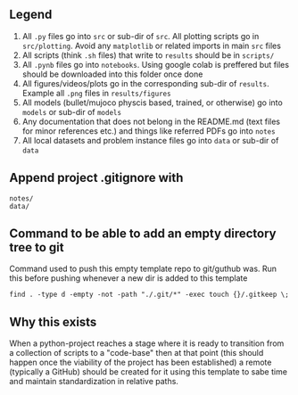 ## Legend

1. All `.py` files go into `src` or sub-dir of `src`. All plotting scripts go in `src/plotting`. Avoid any `matplotlib` or related imports in main `src` files
2. All scripts (think `.sh` files) that write to `results` should be in `scripts/`
2. All `.pynb` files go into `notebooks`. Using google colab is preffered but files should be downloaded into this folder once done
3. All figures/videos/plots go in the corresponding sub-dir of `results`. Example all `.png` files in `results/figures`
4. All models (bullet/mujoco physcis based, trained, or otherwise) go into `models` or sub-dir of `models`
5. Any documentation that does not belong in the README.md (text files for minor references etc.) and things like referred PDFs go into `notes`
6. All local datasets and problem instance files go into `data` or sub-dir of `data`

## Append project .gitignore with

```
notes/
data/
```

## Command to be able to add an empty directory tree to git
Command used to push this empty template repo to git/guthub was. Run this before pushing whenever a new dir is added to this template

`find . -type d -empty -not -path "./.git/*" -exec touch {}/.gitkeep \;`

## Why this exists
When a python-project reaches a stage where it is ready to transition from a collection of scripts to a "code-base" then at that point (this should happen once the viability of the project has been established) a remote (typically a GitHub) should be created for it using this template to sabe time and maintain standardization in relative paths.
